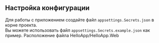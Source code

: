 ## Настройка конфигурации

Для работы с приложением создайте файл `appsettings.Secrets.json` в корне проекта.  
Вы можете использовать файл `appsettings.Secrets.example.json` как пример.
Расположение файла HelloApp/HelloApp.Web

